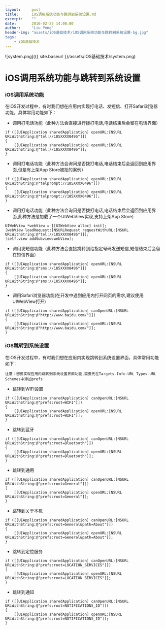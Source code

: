 ```yaml
---
layout:     post
title:      iOS调用系统功能与跳转到系统设置.md
excerpt:    ""
date:       2016-02-25 14:00:00
author:     "Liu Peng"
header-img: "assets/iOS基础技术/iOS调用系统功能与跳转到系统设置-bg.jpg"
tags:
    - iOS基础技术
---
```


![system.png]({{ site.baseurl }}/assets/iOS基础技术/system.png)

# iOS调用系统功能与跳转到系统设置

### iOS调用系统功能
在iOS开发过程中，有时我们想在应用内实现打电话、发短信、打开Safari浏览器功能，具体常用功能如下：

- 调用打电话功能（此种方法会直接进行拨打电话,电话结束后会留在电话界面）
```objc
if ([[UIApplication sharedApplication] openURL:[NSURL URLWithString:@"tel://185XXXX0496"]])
{
    [[UIApplication sharedApplication] openURL:[NSURL URLWithString:@"tel://185XXXX0496"]];
}
```
- 调用打电话功能（此种方法会询问是否拨打电话,电话结束后会返回到应用界面,但是有上架App Store被拒的案例）
```objc
if ([[UIApplication sharedApplication] openURL:[NSURL URLWithString:@"telprompt://185XXXX0496"]])
{
    [[UIApplication sharedApplication] openURL:[NSURL URLWithString:@"telprompt://185XXXX0496"]];
}
```
- 调用打电话功能（此种方法会询问是否拨打电话,电话结束后会返回到应用界面,此种方法是加载了一个UIWebView实现,支持上架App Store）
```objc
UIWebView *webView = [[UIWebView alloc] init];
[webView loadRequest:[NSURLRequest requestWithURL:[NSURL URLWithString:@"tel://185XXXX0496"]]];
[self.view addSubview:webView];
```
- 调用发短信功能（此种方法会直接跳转到给指定号码发送短信,短信结束后会留在短信界面）
```objc
if ([[UIApplication sharedApplication] openURL:[NSURL URLWithString:@"sms://185XXXX0496"]])
{
    [[UIApplication sharedApplication] openURL:[NSURL URLWithString:@"sms://185XXXX0496"]];
}
```
- 调用Safari浏览器功能(在开发中遇到应用内打开网页的需求,建议使用UIWebView打开)
```objc
if ([[UIApplication sharedApplication] canOpenURL:[NSURL URLWithString:@"http://www.baidu.com/"]])
{
    [[UIApplication sharedApplication] openURL:[NSURL URLWithString:@"http://www.baidu.com/"]];
}
```

### iOS跳转到系统设置
在iOS开发过程中，有时我们想在应用内实现跳转到系统设置界面，具体常用功能如下：

    注意：想要实现应用内跳转到系统设置界面功能,需要先在Targets-Info-URL Types-URL Schemes中添加prefs

- 跳转到WIFI设置
```objc
if ([[UIApplication sharedApplication] canOpenURL:[NSURL URLWithString:@"prefs:root=WIFI"]])
{
    [[UIApplication sharedApplication] openURL:[NSURL URLWithString:@"prefs:root=WIFI"]];
}
```
- 跳转到蓝牙
```objc
if ([[UIApplication sharedApplication] canOpenURL:[NSURL URLWithString:@"prefs:root=Bluetooth"]])
{
    [[UIApplication sharedApplication] openURL:[NSURL URLWithString:@"prefs:root=Bluetooth"]];
}
```
- 跳转到通用
```objc
if ([[UIApplication sharedApplication] canOpenURL:[NSURL URLWithString:@"prefs:root=General"]])
{
    [[UIApplication sharedApplication] openURL:[NSURL URLWithString:@"prefs:root=General"]];
}
```
- 跳转到关于本机
```objc
if ([[UIApplication sharedApplication] canOpenURL:[NSURL URLWithString:@"prefs:root=General&path=About"]])
{
    [[UIApplication sharedApplication] openURL:[NSURL URLWithString:@"prefs:root=General&path=About"]];
}
```
- 跳转到定位服务
```objc
if ([[UIApplication sharedApplication] canOpenURL:[NSURL URLWithString:@"prefs:root=LOCATION_SERVICES"]])
{
    [[UIApplication sharedApplication] openURL:[NSURL URLWithString:@"prefs:root=LOCATION_SERVICES"]];
}
```
- 跳转到通知
```objc
if ([[UIApplication sharedApplication] canOpenURL:[NSURL URLWithString:@"prefs:root=NOTIFICATIONS_ID"]])
{
    [[UIApplication sharedApplication] openURL:[NSURL URLWithString:@"prefs:root=NOTIFICATIONS_ID"]];
}
```